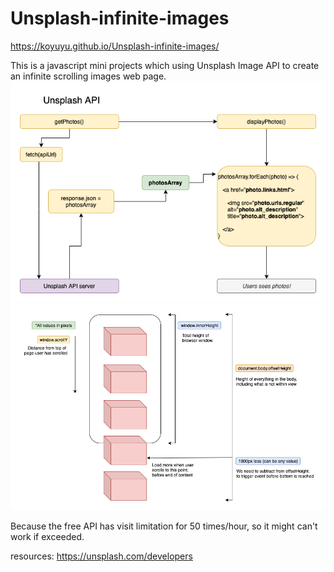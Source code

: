 # Unsplash-infinite-images

https://koyuyu.github.io/Unsplash-infinite-images/

This is a javascript mini projects which using Unsplash Image API to create an infinite scrolling images web page.
![](Unsplash+Flowchart.png)
![](Infinite+Scroll+Functionality.png)

Because the free API has visit limitation for 50 times/hour, so it might can't work if exceeded.

resources:
https://unsplash.com/developers
